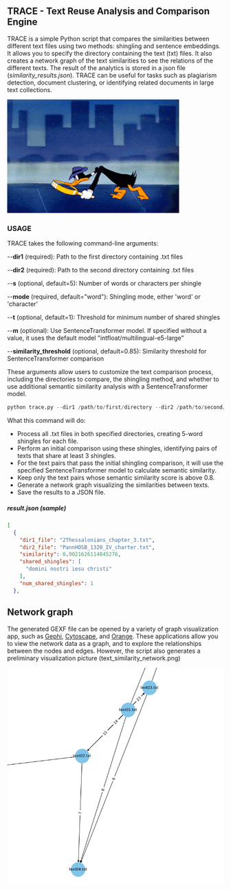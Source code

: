 ## TRACE - Text Reuse Analysis and Comparison Engine


TRACE is a simple Python script that compares the similarities between different text files using two methods: shingling and sentence embeddings. It allows you to specify the directory containing the text (txt) files. It also creates a network graph of the text similarities to see the relations of the different texts. The result of the analytics is stored in a json file (_similarity_results.json_). TRACE can be useful for tasks such as plagiarism detection, document clustering, or identifying related documents in large text collections.

<img src="daffy-trace.gif" width="400" />


### USAGE

TRACE takes the following command-line arguments:

--**dir1** (required): Path to the first directory containing .txt files

--**dir2** (required): Path to the second directory containing .txt files

--**s** (optional, default=5): Number of words or characters per shingle

--**mode** (required, default="word"): Shingling mode, either 'word' or 'character'

--**t** (optional, default=1): Threshold for minimum number of shared shingles

--**m** (optional): Use SentenceTransformer model. If specified without a value, it uses the default model "intfloat/multilingual-e5-large"

--**similarity_threshold** (optional, default=0.85): Similarity threshold for SentenceTransformer comparison

These arguments allow users to customize the text comparison process, including the directories to compare, the shingling method, and whether to use additional semantic similarity analysis with a SentenceTransformer model.

```python
python trace.py --dir1 /path/to/first/directory --dir2 /path/to/second/directory --s 5 --mode word --t 3 --m "sentence-transformers/all-MiniLM-L6-v2" --similarity_threshold 0.8
```
What this command will do:

- Process all .txt files in both specified directories, creating 5-word shingles for each file.
- Perform an initial comparison using these shingles, identifying pairs of texts that share at least 3 shingles.
- For the text pairs that pass the initial shingling comparison, it will use the specified SentenceTransformer model to calculate semantic similarity.
- Keep only the text pairs whose semantic similarity score is above 0.8.
- Generate a network graph visualizing the similarities between texts.
- Save the results to a JSON file.

##### result.json (sample)
```json
[
  {
    "dir1_file": "2Thessalonians_chapter_3.txt",
    "dir2_file": "PannHOSB_1320_IV_charter.txt",
    "similarity": 0.9021626114845276,
    "shared_shingles": [
      "domini nostri iesu christi"
    ],
    "num_shared_shingles": 1
  },
```



## Network graph
The generated GEXF file can be opened by a variety of graph visualization app, such as [Gephi](https://gephi.org/), [Cytoscape](https://cytoscape.org/), and [Orange](https://orangedatamining.com/widget-catalog/networks/networkanalysis/). These applications allow you to view the network data as a graph, and to explore the relationships between the nodes and edges. However, the script also generates a preliminary visualization picture (text_similarity_network.png)


<img src="visualization.png" width="700" />
